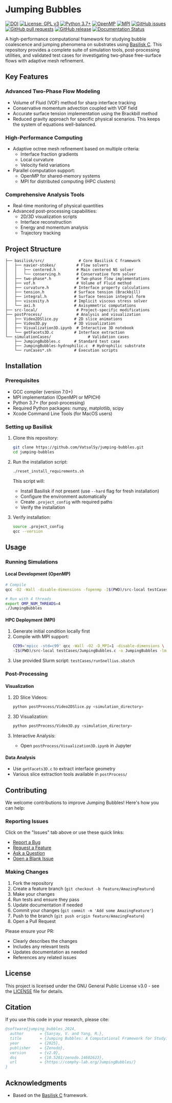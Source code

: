 # Jumping Bubbles

[![DOI](https://zenodo.org/badge/744202007.svg)](https://doi.org/10.5281/zenodo.14602622)
[![License: GPL v3](https://img.shields.io/badge/License-GPLv3-blue.svg)](https://www.gnu.org/licenses/gpl-3.0)
[![Python 3.7+](https://img.shields.io/badge/python-3.7+-blue.svg)](https://www.python.org/downloads/)
[![OpenMP](https://img.shields.io/badge/OpenMP-enabled-brightgreen.svg)](https://www.openmp.org/)
[![MPI](https://img.shields.io/badge/MPI-enabled-brightgreen.svg)](https://www.open-mpi.org/)
[![GitHub issues](https://img.shields.io/github/issues/VatsalSy/jumping-bubbles)](https://github.com/VatsalSy/jumping-bubbles/issues)
[![GitHub pull requests](https://img.shields.io/github/issues-pr/VatsalSy/jumping-bubbles)](https://github.com/VatsalSy/jumping-bubbles/pulls)
[![GitHub release](https://img.shields.io/github/v/release/VatsalSy/jumping-bubbles)](https://github.com/VatsalSy/jumping-bubbles/releases)
[![Documentation Status](https://img.shields.io/badge/docs-latest-brightgreen.svg)](http://basilisk.fr/sandbox/README)

A high-performance computational framework for studying bubble coalescence and jumping phenomena on substrates using [Basilisk C](http://basilisk.fr/). This repository provides a complete suite of simulation tools, post-processing utilities, and validated test cases for investigating two-phase free-surface flows with adaptive mesh refinement.

## Key Features

### **Advanced Two-Phase Flow Modeling**
- Volume of Fluid (VOF) method for sharp interface tracking
- Conservative momentum advection coupled with VOF field
- Accurate surface tension implementation using the Brackbill method
- Reduced gravity approach for specific physical scenarios. This keeps the system of equations well-balanced.

### **High-Performance Computing**
- Adaptive octree mesh refinement based on multiple criteria:
  - Interface fraction gradients
  - Local curvature
  - Velocity field variations
- Parallel computation support:
  - OpenMP for shared-memory systems
  - MPI for distributed computing (HPC clusters)

### **Comprehensive Analysis Tools**
- Real-time monitoring of physical quantities
- Advanced post-processing capabilities:
  - 2D/3D visualization scripts
  - Interface reconstruction
  - Energy and momentum analysis
  - Trajectory tracking

## Project Structure

```
├── basilisk/src/               # Core Basilisk C framework
│   ├── navier-stokes/         # Flow solvers
│   │   ├── centered.h         # Main centered NS solver
│   │   └── conserving.h       # Conservative form solver
│   ├── two-phase*.h           # Two-phase flow implementations
│   ├── vof.h                  # Volume of Fluid method
│   ├── curvature.h           # Interface property calculations
│   ├── tension.h             # Surface tension (Brackbill)
│   ├── integral.h            # Surface tension integral form
│   ├── viscosity.h           # Implicit viscous stress solver
│   └── axi.h                 # Axisymmetric computations
├── src-local/                 # Project-specific modifications
├── postProcess/               # Analysis and visualization
│   ├── Video2DSlice.py       # 2D slice animations
│   ├── Video3D.py            # 3D visualization
│   ├── Visualization3D.ipynb  # Interactive 3D notebook
│   └── getFacets3D.c         # Interface extraction
└── simulationCases/                # Validation cases
    ├── JumpingBubbles.c      # Standard test case
    ├── JumpingBubbles-hydrophilic.c  # Hydrophilic substrate
    └── runCases*.sh          # Execution scripts
```

## Installation

### Prerequisites
- GCC compiler (version 7.0+)
- MPI implementation (OpenMPI or MPICH)
- Python 3.7+ (for post-processing)
- Required Python packages: numpy, matplotlib, scipy
- Xcode Command Line Tools (for MacOS users)

### Setting up Basilisk
1. Clone this repository:
   ```bash
   git clone https://github.com/VatsalSy/jumping-bubbles.git
   cd jumping-bubbles
   ```

2. Run the installation script:
   ```bash
   ./reset_install_requirements.sh
   ```
   This script will:
   - Install Basilisk if not present (use `--hard` flag for fresh installation)
   - Configure the environment automatically
   - Create `.project_config` with required paths
   - Verify the installation

3. Verify installation:
   ```bash
   source .project_config
   qcc --version
   ```

## Usage

### Running Simulations

#### Local Development (OpenMP)
```bash
# Compile
qcc -O2 -Wall -disable-dimensions -fopenmp -I$(PWD)/src-local testCases/JumpingBubbles.c -o JumpingBubbles -lm

# Run with 4 threads
export OMP_NUM_THREADS=4
./JumpingBubbles
```

#### HPC Deployment (MPI)
1. Generate initial condition locally first
2. Compile with MPI support:
   ```bash
   CC99='mpicc -std=c99' qcc -Wall -O2 -D_MPI=1 -disable-dimensions \
   -I$(PWD)/src-local testCases/JumpingBubbles.c -o JumpingBubbles -lm
   ```
3. Use provided Slurm script: `testCases/runSnellius.sbatch`

### Post-Processing

#### Visualization
1. 2D Slice Videos:
   ```bash
   python postProcess/Video2DSlice.py <simulation_directory>
   ```

2. 3D Visualization:
   ```bash
   python postProcess/Video3D.py <simulation_directory>
   ```

3. Interactive Analysis:
   - Open `postProcess/Visualization3D.ipynb` in Jupyter

#### Data Analysis
- Use `getFacets3D.c` to extract interface geometry
- Various slice extraction tools available in `postProcess/`

## Contributing

We welcome contributions to improve Jumping Bubbles! Here's how you can help:

### Reporting Issues
Click on the "Issues" tab above or use these quick links:
- [Report a Bug](https://github.com/VatsalSy/jumping-bubbles/issues/new?template=bug_report.md&labels=bug)
- [Request a Feature](https://github.com/VatsalSy/jumping-bubbles/issues/new?template=feature_request.md&labels=enhancement)
- [Ask a Question](https://github.com/VatsalSy/jumping-bubbles/issues/new?template=question.md&labels=question)
- [Open a Blank Issue](https://github.com/VatsalSy/jumping-bubbles/issues/new)

### Making Changes
1. Fork the repository
2. Create a feature branch (`git checkout -b feature/AmazingFeature`)
3. Make your changes
4. Run tests and ensure they pass
5. Update documentation if needed
6. Commit your changes (`git commit -m 'Add some AmazingFeature'`)
7. Push to the branch (`git push origin feature/AmazingFeature`)
8. Open a Pull Request

Please ensure your PR:
- Clearly describes the changes
- Includes any relevant tests
- Updates documentation as needed
- References any related issues

## License

This project is licensed under the GNU General Public License v3.0 - see the [LICENSE](LICENSE) file for details.

## Citation
If you use this code in your research, please cite:
```bibtex
@software{jumping_bubbles_2024,
  author       = {Sanjay, V. and Yang, R.},
  title        = {Jumping Bubbles: A Computational Framework for Studying Bubble Coalescence},
  year         = {2025},
  publisher    = {Zenodo},
  version      = {v2.0},
  doi          = {10.5281/zenodo.14602623},
  url          = {https://comphy-lab.org/JumpingBubbles/}
}
```

## Acknowledgments
- Based on the [Basilisk C](http://basilisk.fr/) framework.